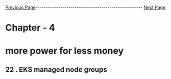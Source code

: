 


[Previous Page](https://github.com/EtricKombat/Course_Practical_Guide_EKS/blob/master/_docs/ch4/spot_instances_termination_handler.md)---------------------------------------------------- [Next Page](https://github.com/EtricKombat/Course_Practical_Guide_EKS/blob/master/_docs/ch4/eks%2Bfargate.md)



# Chapter - 4 
#  more power for less money

## 22 . EKS managed node groups
